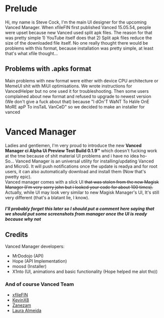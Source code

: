 # Prelude
Hi, my name is Steve Cock, I'm the main UI designer for the upcoming Vanced Manager. When xfileFIN first published Vanced 15.05.54, people were upset because new Vanced used split apk files. The reason for that was pretty simple  1) YouTube itself does that  2) Split apk files reduce the size of the downloaded file itself.  No one really thought there would be problems with this format, because installation was pretty simple, at least that's what xfile thought...  
## Problems with .apks format
Main problems with new format were either with device CPU architecture or MemeUI shit with MiUI optimisations. We wrote instructions for VancedHelper but no one used it for troubleshooting. Then some users complained about new format and refused to upgrade to newest version (We don't give a fuck about that) because "I dOn'T WaNT To HaVe OnE MoRE apP To insTalL VanCeD" so we decided to make an installer for vanced  
# Vanced Manager
Ladies and gentlemen, I'm very proud to introduce the new **Vanced Manager ci Alpha Ui Preview Test Build 0.1.9™** which doesn't fucking work at the tme because of shit material UI problems and i have no idea ho-  
So... Vanced Manager is an universal utility for installing/updating Vanced and MicroG. It will push notifications once the update is readya and for root users, it can also automatically download and install them (Now that's pwetty epic).  
Vanced manager comes with a slick UI ~~that was stolen from the new Magisk Manager (I'm very sorry john but i looked your code for about 100 times).~~ Actually, while UI may look very similar to new Magisk Manager's UI, It's still very different (that's a blatant lie, I know).  
##### I'll probably forget this later so I should put a comment here saying that we should put some screenshots from manager once the UI is ready because why not
## Credits
Vanced Manager developers:  
- MrDodojo (API)  
- Hope (API Implementation)  
- moosd (Installer)  
- X1nto (UI, animations and basic functionality (Hope helped me alot tho))
### And of course Vanced Team
- [xfileFIN](https://vancedyoutube.com/wp-content/uploads/2019/10/4.jpeg)
- [KevinX8](https://vancedyoutube.com/wp-content/uploads/2019/10/2.jpeg)
- [Zanezam](https://vancedyoutube.com/wp-content/uploads/2019/10/3.jpeg)
- [Laura Almeida](https://vancedyoutube.com/wp-content/uploads/2019/10/1.jpeg)
